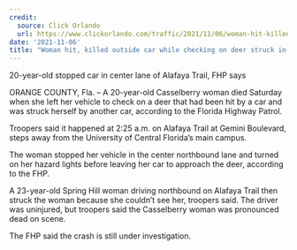 ```yaml
---
credit:
  source: Click Orlando
  url: https://www.clickorlando.com/traffic/2021/11/06/woman-hit-killed-outside-car-checking-on-deer-struck-in-road-near-ucf-troopers-say/
date: '2021-11-06'
title: "Woman hit, killed outside car while checking on deer struck in road near UCF, troopers say"
---
```

20-year-old stopped car in center lane of Alafaya Trail, FHP says

ORANGE COUNTY, Fla. – A 20-year-old Casselberry woman died Saturday when she left her vehicle to check on a deer that had been hit by a car and was struck herself by another car, according to the Florida Highway Patrol.

Troopers said it happened at 2:25 a.m. on Alafaya Trail at Gemini Boulevard, steps away from the University of Central Florida’s main campus.

The woman stopped her vehicle in the center northbound lane and turned on her hazard lights before leaving her car to approach the deer, according to the FHP.

A 23-year-old Spring Hill woman driving northbound on Alafaya Trail then struck the woman because she couldn’t see her, troopers said. The driver was uninjured, but troopers said the Casselberry woman was pronounced dead on scene.

The FHP said the crash is still under investigation.
